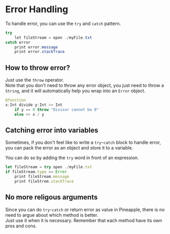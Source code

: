 # Error Handling
To handle error, you can use the `try` and `catch` pattern.
```java
try
    let fileStream = open ./myFile.txt
catch error
    print error.message
    print error.stackTrace
```

## How to throw error?
Just use the `throw` operator.  
Note that you don't need to throw any error object, you just need to throw a `String`, and it will automatically help you wrap into an `Error` object.
```java
@function 
x:Int divide y:Int >> Int
    if y == 0 throw "Divisor cannot be 0"
    else >> x / y
```

## Catching error into variables
Sometimes, if you don't feel like to write a `try`-`catch` block to handle error, you can pack the error as an object and store it to a variable.

You can do so by adding the `try` word in front of an expression.
```js
let fileStream = try open ./myFile.txt
if fileStream.type == Error
    print fileStream.message
    print fileStrem.stackTrace
```

## No more religous arguments
Since you can do `try`-`catch` or return error as value in Pineapple, there is no need to argue about which method is better.  
Just use it when it is necessary. Remember that each method have its own pros and cons.
